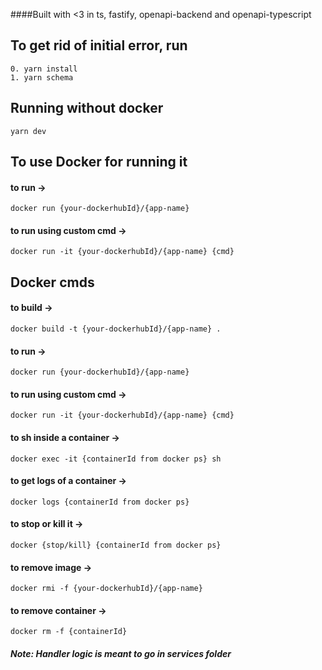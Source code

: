 ####Built with <3 in ts, fastify, openapi-backend and openapi-typescript

## To get rid of initial error, run
    0. yarn install
    1. yarn schema

## Running without docker
    yarn dev

## To use Docker for running it
#### to run -> 
    docker run {your-dockerhubId}/{app-name}
#### to run using custom cmd -> 
    docker run -it {your-dockerhubId}/{app-name} {cmd}

## Docker cmds

#### to build -> 
    docker build -t {your-dockerhubId}/{app-name} .
#### to run -> 
    docker run {your-dockerhubId}/{app-name}
#### to run using custom cmd -> 
    docker run -it {your-dockerhubId}/{app-name} {cmd} 
#### to sh inside a container -> 
    docker exec -it {containerId from docker ps} sh
#### to get logs of a container -> 
    docker logs {containerId from docker ps}
#### to stop or kill it -> 
    docker {stop/kill} {containerId from docker ps}
#### to remove image -> 
    docker rmi -f {your-dockerhubId}/{app-name}
#### to remove container -> 
    docker rm -f {containerId}
 
##### Note: Handler logic is meant to go in services folder
